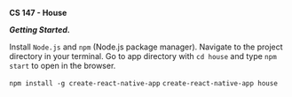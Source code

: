 **CS 147 - House**

***Getting Started.***

Install `Node.js` and `npm` (Node.js package manager). 
Navigate to the project directory in your terminal. Go to app directory with `cd house` and type `npm start` to open in the browser.

`npm install -g create-react-native-app`
`create-react-native-app house`